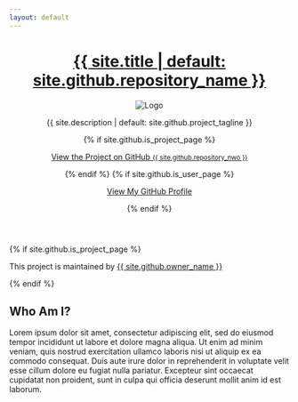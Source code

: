 ```yaml
---
layout: default
---
```


<div class="wrapper">
  <header>
    <h1><a href="{{ "/" | absolute_url }}">{{ site.title | default: site.github.repository_name }}</a></h1>
    <img src="{{site.logo | relative_url}}" alt="Logo" />
    <p>{{ site.description | default: site.github.project_tagline }}</p>
    {% if site.github.is_project_page %}
    <p class="view"><a href="{{ site.github.repository_url }}">View the Project on GitHub <small>{{ site.github.repository_nwo }}</small></a></p>
    {% endif %}
    {% if site.github.is_user_page %}
    <p class="view"><a href="{{ site.github.owner_url }}">View My GitHub Profile</a></p>
    {% endif %}
  </header>

  <footer>
    {% if site.github.is_project_page %}
    <p>This project is maintained by <a href="{{ site.github.owner_url }}">{{ site.github.owner_name }}</a></p>
    {% endif %}
  </footer>
</div>

## Who Am I?
Lorem ipsum dolor sit amet, consectetur adipiscing elit, sed do eiusmod tempor incididunt ut labore et dolore magna aliqua. Ut enim ad minim veniam, quis nostrud exercitation ullamco laboris nisi ut aliquip ex ea commodo consequat. Duis aute irure dolor in reprehenderit in voluptate velit esse cillum dolore eu fugiat nulla pariatur. Excepteur sint occaecat cupidatat non proident, sunt in culpa qui officia deserunt mollit anim id est laborum.

